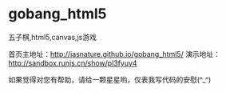 # gobang_html5
五子棋,html5,canvas,js游戏

首页主地址：http://jasnature.github.io/gobang_html5/
演示地址：http://sandbox.runjs.cn/show/pl3fyuy4

如果觉得对您有帮助，请给一颗星星哟，仅表我写代码的安慰(^_^)

